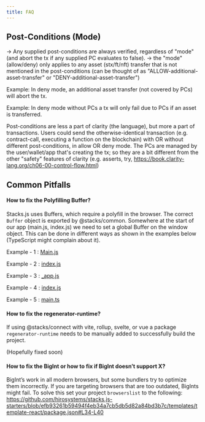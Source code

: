 ```yaml
---
title: FAQ
---
```


## Post-Conditions (Mode)

→ Any supplied post-conditions are always verified, regardless of "mode" (and abort the tx if any supplied PC evaluates to false).
→ the "mode" (allow/deny) only applies to any asset (stx/ft/nft) transfer that is not mentioned in the post-conditions (can be thought of as "ALLOW-additional-asset-transfer" or "DENY-additional-asset-transfer")

Example: In deny mode, an additional asset transfer (not covered by PCs) will abort the tx.

Example: In deny mode without PCs a tx will only fail due to PCs if an asset is transferred.

Post-conditions are less a part of clarity (the language), but more a part of transactions.
Users could send the otherwise-identical transaction (e.g. contract-call, executing a function on the blockchain) with OR without different post-conditions, in allow OR deny mode.
The PCs are managed by the user/wallet/app that's creating the tx; so they are a bit different from the other "safety" features of clarity (e.g. asserts, try, https://book.clarity-lang.org/ch06-00-control-flow.html) 

## Common Pitfalls

#### How to fix the Polyfilling Buffer?

Stacks.js uses Buffers, which require a polyfill in the browser. The correct `Buffer` object is exported by @stacks/common.
Somewhere at the start of our app (main.js, index.js) we need to set a global Buffer on the window object. This can be done in different ways as shown in the examples below (TypeScript might complain about it).

Example - 1 : [Main.js](https://github.com/hirosystems/stacks.js-starters/blob/efb93261b59494f4eb34a7cb5db5d82a84bd3b7c/templates/template-vue/src/main.js#L6)

Example - 2 : [index.js](https://github.com/hirosystems/stacks.js-starters/blob/efb93261b59494f4eb34a7cb5db5d82a84bd3b7c/templates/template-react/src/index.js#L11)

Example - 3 : [_app.js](https://github.com/hirosystems/stacks.js-starters/blob/efb93261b59494f4eb34a7cb5db5d82a84bd3b7c/templates/template-nextjs/pages/_app.js#L8)

Example - 4 : [index.js](https://github.com/hirosystems/stacks.js-starters/blob/efb93261b59494f4eb34a7cb5db5d82a84bd3b7c/templates/template-demo/src/index.js#L11)

Example - 5 : [main.ts](https://github.com/hirosystems/stacks.js-starters/blob/efb93261b59494f4eb34a7cb5db5d82a84bd3b7c/templates/template-angular/src/main.ts#L9)

#### How to fix the regenerator-runtime?
If using @stacks/connect with vite, rollup, svelte, or vue a package `regenerator-runtime` needs to be manually added to successfully build the project.

(Hopefully fixed soon)

#### How to fix the BigInt or how to fix if BigInt doesn’t support X?
BigInt’s work in all modern browsers, but some bundlers try to optimize them incorrectly. If you are targeting browsers that are too outdated, BigInts might fail.
To solve this set your project `browserslist` to the following: https://github.com/hirosystems/stacks.js-starters/blob/efb93261b59494f4eb34a7cb5db5d82a84bd3b7c/templates/template-react/package.json#L34-L40
